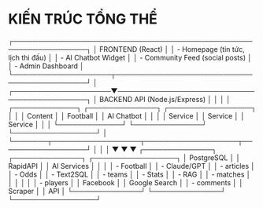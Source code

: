 
# KIẾN TRÚC TỔNG THỂ
┌─────────────────────────────────────────────────────────────────┐
│                         FRONTEND (React)                         │
│  - Homepage (tin tức, lịch thi đấu)                             │
│  - AI Chatbot Widget                                             │
│  - Community Feed (social posts)                                 │
│  - Admin Dashboard                                               │
└────────────────────┬────────────────────────────────────────────┘
                     │
┌────────────────────▼────────────────────────────────────────────┐
│                    BACKEND API (Node.js/Express)                 │
│                                                                   │
│  ┌─────────────┐  ┌──────────────┐  ┌─────────────────┐        │
│  │   Content   │  │   Football   │  │   AI Chatbot    │        │
│  │   Service   │  │    Service   │  │     Service     │        │
│  └─────────────┘  └──────────────┘  └─────────────────┘        │
└───────┬──────────────────┬───────────────────┬──────────────────┘
        │                  │                   │
        ▼                  ▼                   ▼
┌──────────────┐  ┌──────────────┐  ┌─────────────────┐
│  PostgreSQL  │  │  RapidAPI    │  │  AI Services    │
│              │  │  - Football  │  │  - Claude/GPT   │
│  - articles  │  │  - Odds      │  │  - Text2SQL     │
│  - teams     │  │  - Stats     │  │  - RAG          │
│  - matches   │  │              │  │                 │
│  - players   │  │  Facebook    │  │  Google Search  │
│  - comments  │  │  Scraper     │  │  API            │
└──────────────┘  └──────────────┘  └─────────────────┘